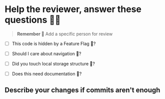 # Help the reviewer, answer these questions 🫰🏻

> **Remember 🧠**
> Add a specific person for review
>


- [ ] This code is hidden by a Feature Flag 🏁?
- [ ] Should I care about navigation 🧭?
- [ ] Did you touch local storage structure 💾?
- [ ] Does this need documentation 📕?


## Describe your changes if commits aren't enough

<!-- please include a small description of your changes and strategy -->
